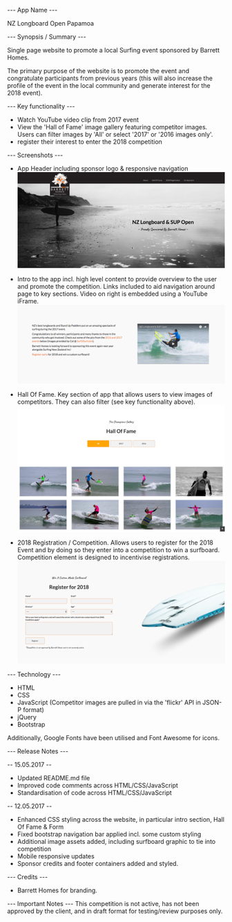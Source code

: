 --- App Name ---

NZ Longboard Open Papamoa

--- Synopsis / Summary ---

Single page website to promote a local Surfing event sponsored by Barrett Homes.

The primary purpose of the website is to promote the event and congratulate participants from previous years (this will also increase the profile of the event in the local community and generate interest for the 2018 event).  

--- Key functionality ---

- Watch YouTube video clip from 2017 event
- View the 'Hall of Fame' image gallery featuring competitor images.  Users can filter images by 'All' or select '2017' or '2016 images only'.
- register their interest to enter the 2018 competition

--- Screenshots ---

- App Header including sponsor logo & responsive navigation
![Header](https://github.com/toddmoody/NZ-Longboard-Open-Papamoa/blob/928a3e7cf3d9d5c8bca14554a5ccef23cf774aa5/assets/screenshots/header.png)

- Intro to the app incl. high level content to provide overview to the user and promote the competition.  Links included to aid navigation around page to key sections.  Video on right is embedded using a YouTube iFrame.
![Intro](https://github.com/toddmoody/NZ-Longboard-Open-Papamoa/blob/928a3e7cf3d9d5c8bca14554a5ccef23cf774aa5/assets/screenshots/intro-section.png)

- Hall Of Fame.  Key section of app that allows users to view images of competitors.  They can also filter (see key functionality above).
![Hall Of Fame](https://github.com/toddmoody/NZ-Longboard-Open-Papamoa/blob/928a3e7cf3d9d5c8bca14554a5ccef23cf774aa5/assets/screenshots/hall-of-fame.png)

- 2018 Registration / Competition.  Allows users to register for the 2018 Event and by doing so they enter into a competition to win a surfboard.  Competition element is designed to incentivise registrations.
![2018 registraton](https://github.com/toddmoody/NZ-Longboard-Open-Papamoa/blob/928a3e7cf3d9d5c8bca14554a5ccef23cf774aa5/assets/screenshots/registration-competition.png)


--- Technology ---

- HTML
- CSS
- JavaScript (Competitor images are pulled in via the 'flickr' API in JSON-P format)
- jQuery
- Bootstrap

Additionally, Google Fonts have been utilised and Font Awesome for icons.


--- Release Notes --- 

-- 15.05.2017 --
- Updated README.md file 
- Improved code comments across HTML/CSS/JavaScript
- Standardisation of code across HTML/CSS/JavaScript

-- 12.05.2017 --
- Enhanced CSS styling across the website, in particular intro section, Hall Of Fame & Form
- Fixed bootstrap navigation bar applied incl. some custom styling
- Additional image assets added, including surfboard graphic to tie into competition
- Mobile responsive updates
- Sponsor credits and footer containers added and styled.

--- Credits ---

- Barrett Homes for branding.

--- Important Notes ---
This competition is not active, has not been approved by the client, and in draft format for testing/review purposes only.
